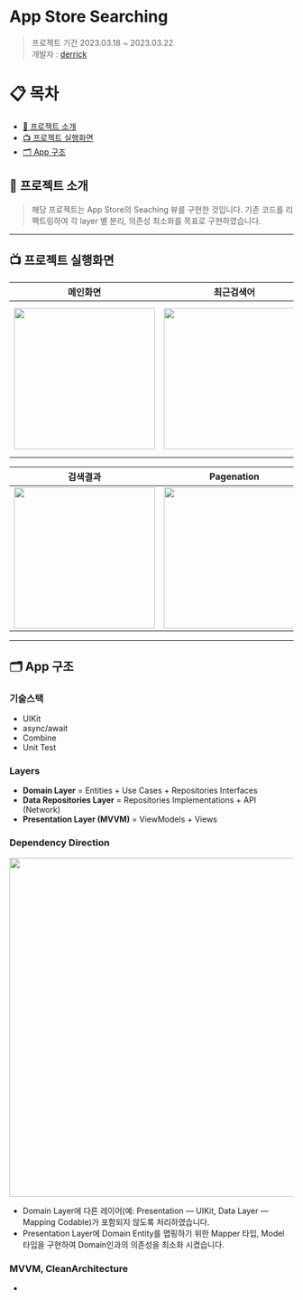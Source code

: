 # App Store Searching
> 프로젝트 기간 2023.03.18 ~ 2023.03.22    
개발자 : [derrick](https://github.com/derrickkim0109) 

# 📋 목차
- [🔎 프로젝트 소개](#-프로젝트-소개)
- [📺 프로젝트 실행화면](#-프로젝트-실행화면)
- [🗂 App 구조](#-app-구조)

## 🔎 프로젝트 소개
> 해당 프로젝트는 App Store의 Seaching 뷰를 구현한 것입니다. 기존 코드를 리팩트링하여 각 layer 별 분리, 의존성 최소화를 목표로 구현하였습니다.
---

## 📺 프로젝트 실행화면

|메인화면|최근검색어|검색중|
|--|--|--|
|<img src="https://github.com/derrickkim0109/AppStore_Searching/assets/59466342/8e48d880-e85b-4ef0-92c5-a146e29c0f7d" width="250">|<img src="https://github.com/derrickkim0109/AppStore_Searching/assets/59466342/5e3bfd4f-9568-401c-8f42-a04f552420b3" width="250">|<<img src="https://github.com/derrickkim0109/AppStore_Searching/assets/59466342/f425db0f-ace4-4fed-8245-a8342352057d" width="250">|

|검색결과|Pagenation|받기버튼|
|--|--|--|
|<img src="https://github.com/derrickkim0109/AppStore_Searching/assets/59466342/963e98bc-7cf9-42fe-8347-73d5632b15fd" width="250">|<img src="https://github.com/derrickkim0109/AppStore_Searching/assets/59466342/27163b48-d701-4f5f-b18e-be4feb96c317" width="250">|<img src="https://github.com/derrickkim0109/AppStore_Searching/assets/59466342/8bcacf73-1158-40ce-9a4b-ccfd3ee50052" width="250">|



---

## 🗂 App 구조

### 기술스택

- UIKit
- async/await
- Combine
- Unit Test

### Layers

- **Domain Layer** = Entities + Use Cases + Repositories Interfaces
- **Data Repositories Layer** = Repositories Implementations + API (Network)
- **Presentation Layer (MVVM)** = ViewModels + Views

### Dependency Direction

<img src="https://i.imgur.com/O7ISX8z.png" width="600">

- Domain Layer에 다른 레이어(예: Presentation — UIKit, Data Layer — Mapping Codable)가 포함되지 않도록 처리하였습니다. 
- Presentation Layer에 Domain Entity를 맵핑하기 위한 Mapper 타입, Model 타입을 구현하여 Domain인과의 의존성을 최소화 시켰습니다.

### MVVM, CleanArchitecture

- 
